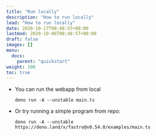 ```yaml
---
title: "Run locally"
description: "How to run locally"
lead: "How to run locally"
date: 2020-10-17T08:48:57+00:00
lastmod: 2020-10-06T08:48:57+00:00
draft: false
images: []
menu:
  docs:
    parent: "quickstart"
weight: 100
toc: true
---
```


- You can run the webapp from local

  ```shell
  deno run -A --unstable main.ts
  ```

- Or try running a simple program from repo:

  ```shell
  deno run -A --unstable https://deno.land/x/fastro@v0.54.0/examples/main.ts
  ```
